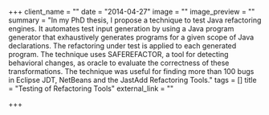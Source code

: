 +++
client_name = ""
date = "2014-04-27"
image = ""
image_preview = ""
summary = "In my PhD thesis, I propose a technique to test Java refactoring engines. It automates test input generation by using a Java program generator that exhaustively generates programs for a given scope of Java declarations. The refactoring under test is applied to each generated program. The technique uses SAFEREFACTOR, a tool for detecting behavioral changes, as oracle to evaluate the correctness of these transformations. The technique was useful for finding more than 100 bugs in Eclipse JDT, NetBeans and the JastAdd Refactoring Tools."
tags = []
title = "Testing of Refactoring Tools"
external_link = ""

+++


